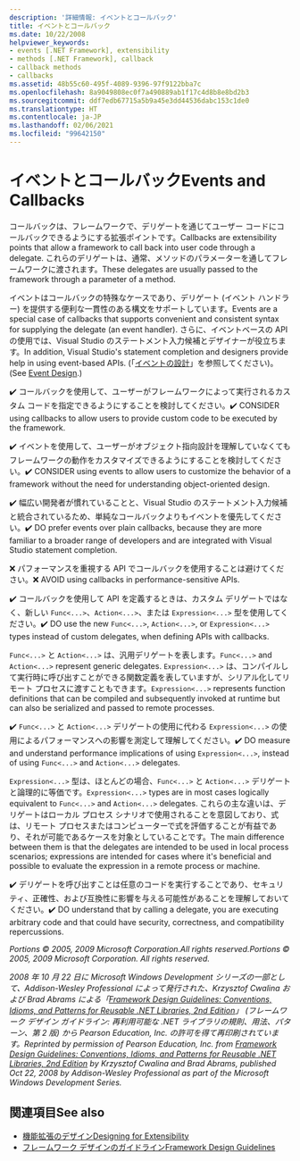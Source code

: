 ```yaml
---
description: '詳細情報: イベントとコールバック'
title: イベントとコールバック
ms.date: 10/22/2008
helpviewer_keywords:
- events [.NET Framework], extensibility
- methods [.NET Framework], callback
- callback methods
- callbacks
ms.assetid: 48b55c60-495f-4089-9396-97f9122bba7c
ms.openlocfilehash: 8a9049808ec0f7a490889ab1f17c4d8b8e8bd2b3
ms.sourcegitcommit: ddf7edb67715a5b9a45e3dd44536dabc153c1de0
ms.translationtype: HT
ms.contentlocale: ja-JP
ms.lasthandoff: 02/06/2021
ms.locfileid: "99642150"
---
```

# <a name="events-and-callbacks"></a><span data-ttu-id="a9ef1-103">イベントとコールバック</span><span class="sxs-lookup"><span data-stu-id="a9ef1-103">Events and Callbacks</span></span>

<span data-ttu-id="a9ef1-104">コールバックは、フレームワークで、デリゲートを通じてユーザー コードにコールバックできるようにする拡張ポイントです。</span><span class="sxs-lookup"><span data-stu-id="a9ef1-104">Callbacks are extensibility points that allow a framework to call back into user code through a delegate.</span></span> <span data-ttu-id="a9ef1-105">これらのデリゲートは、通常、メソッドのパラメーターを通してフレームワークに渡されます。</span><span class="sxs-lookup"><span data-stu-id="a9ef1-105">These delegates are usually passed to the framework through a parameter of a method.</span></span>

 <span data-ttu-id="a9ef1-106">イベントはコールバックの特殊なケースであり、デリゲート (イベント ハンドラー) を提供する便利な一貫性のある構文をサポートしています。</span><span class="sxs-lookup"><span data-stu-id="a9ef1-106">Events are a special case of callbacks that supports convenient and consistent syntax for supplying the delegate (an event handler).</span></span> <span data-ttu-id="a9ef1-107">さらに、イベントベースの API の使用では、Visual Studio のステートメント入力候補とデザイナーが役立ちます。</span><span class="sxs-lookup"><span data-stu-id="a9ef1-107">In addition, Visual Studio's statement completion and designers provide help in using event-based APIs.</span></span> <span data-ttu-id="a9ef1-108">(「[イベントの設計](event.md)」を参照してください)。</span><span class="sxs-lookup"><span data-stu-id="a9ef1-108">(See [Event Design](event.md).)</span></span>

 <span data-ttu-id="a9ef1-109">✔️ コールバックを使用して、ユーザーがフレームワークによって実行されるカスタム コードを指定できるようにすることを検討してください。</span><span class="sxs-lookup"><span data-stu-id="a9ef1-109">✔️ CONSIDER using callbacks to allow users to provide custom code to be executed by the framework.</span></span>

 <span data-ttu-id="a9ef1-110">✔️ イベントを使用して、ユーザーがオブジェクト指向設計を理解していなくてもフレームワークの動作をカスタマイズできるようにすることを検討してください。</span><span class="sxs-lookup"><span data-stu-id="a9ef1-110">✔️ CONSIDER using events to allow users to customize the behavior of a framework without the need for understanding object-oriented design.</span></span>

 <span data-ttu-id="a9ef1-111">✔️ 幅広い開発者が慣れていることと、Visual Studio のステートメント入力候補と統合されているため、単純なコールバックよりもイベントを優先してください。</span><span class="sxs-lookup"><span data-stu-id="a9ef1-111">✔️ DO prefer events over plain callbacks, because they are more familiar to a broader range of developers and are integrated with Visual Studio statement completion.</span></span>

 <span data-ttu-id="a9ef1-112">❌ パフォーマンスを重視する API でコールバックを使用することは避けてください。</span><span class="sxs-lookup"><span data-stu-id="a9ef1-112">❌ AVOID using callbacks in performance-sensitive APIs.</span></span>

 <span data-ttu-id="a9ef1-113">✔️ コールバックを使用して API を定義するときは、カスタム デリゲートではなく、新しい `Func<...>`、`Action<...>`、または `Expression<...>` 型を使用してください。</span><span class="sxs-lookup"><span data-stu-id="a9ef1-113">✔️ DO use the new `Func<...>`, `Action<...>`, or `Expression<...>` types instead of custom delegates, when defining APIs with callbacks.</span></span>

 <span data-ttu-id="a9ef1-114">`Func<...>` と `Action<...>` は、汎用デリゲートを表します。</span><span class="sxs-lookup"><span data-stu-id="a9ef1-114">`Func<...>` and `Action<...>` represent generic delegates.</span></span> <span data-ttu-id="a9ef1-115">`Expression<...>` は、コンパイルして実行時に呼び出すことができる関数定義を表していますが、シリアル化してリモート プロセスに渡すこともできます。</span><span class="sxs-lookup"><span data-stu-id="a9ef1-115">`Expression<...>` represents function definitions that can be compiled and subsequently invoked at runtime but can also be serialized and passed to remote processes.</span></span>

 <span data-ttu-id="a9ef1-116">✔️ `Func<...>` と `Action<...>` デリゲートの使用に代わる `Expression<...>` の使用によるパフォーマンスへの影響を測定して理解してください。</span><span class="sxs-lookup"><span data-stu-id="a9ef1-116">✔️ DO measure and understand performance implications of using `Expression<...>`, instead of using `Func<...>` and `Action<...>` delegates.</span></span>

 <span data-ttu-id="a9ef1-117">`Expression<...>` 型は、ほとんどの場合、`Func<...>` と `Action<...>` デリゲートと論理的に等価です。</span><span class="sxs-lookup"><span data-stu-id="a9ef1-117">`Expression<...>` types are in most cases logically equivalent to `Func<...>` and `Action<...>` delegates.</span></span> <span data-ttu-id="a9ef1-118">これらの主な違いは、デリゲートはローカル プロセス シナリオで使用されることを意図しており、式は、リモート プロセスまたはコンピューターで式を評価することが有益であり、それが可能であるケースを対象としていることです。</span><span class="sxs-lookup"><span data-stu-id="a9ef1-118">The main difference between them is that the delegates are intended to be used in local process scenarios; expressions are intended for cases where it's beneficial and possible to evaluate the expression in a remote process or machine.</span></span>

 <span data-ttu-id="a9ef1-119">✔️ デリゲートを呼び出すことは任意のコードを実行することであり、セキュリティ、正確性、および互換性に影響を与える可能性があることを理解しておいてください。</span><span class="sxs-lookup"><span data-stu-id="a9ef1-119">✔️ DO understand that by calling a delegate, you are executing arbitrary code and that could have security, correctness, and compatibility repercussions.</span></span>

 <span data-ttu-id="a9ef1-120">*Portions &copy; 2005, 2009 Microsoft Corporation.All rights reserved.*</span><span class="sxs-lookup"><span data-stu-id="a9ef1-120">*Portions &copy; 2005, 2009 Microsoft Corporation. All rights reserved.*</span></span>

 <span data-ttu-id="a9ef1-121">*2008 年 10 月 22 日に Microsoft Windows Development シリーズの一部として、Addison-Wesley Professional によって発行された、Krzysztof Cwalina および Brad Abrams による「[Framework Design Guidelines: Conventions, Idioms, and Patterns for Reusable .NET Libraries, 2nd Edition](https://www.informit.com/store/framework-design-guidelines-conventions-idioms-and-9780321545619)」 (フレームワーク デザイン ガイドライン: 再利用可能な .NET ライブラリの規則、用法、パターン、第 2 版) から Pearson Education, Inc. の許可を得て再印刷されています。*</span><span class="sxs-lookup"><span data-stu-id="a9ef1-121">*Reprinted by permission of Pearson Education, Inc. from [Framework Design Guidelines: Conventions, Idioms, and Patterns for Reusable .NET Libraries, 2nd Edition](https://www.informit.com/store/framework-design-guidelines-conventions-idioms-and-9780321545619) by Krzysztof Cwalina and Brad Abrams, published Oct 22, 2008 by Addison-Wesley Professional as part of the Microsoft Windows Development Series.*</span></span>

## <a name="see-also"></a><span data-ttu-id="a9ef1-122">関連項目</span><span class="sxs-lookup"><span data-stu-id="a9ef1-122">See also</span></span>

- [<span data-ttu-id="a9ef1-123">機能拡張のデザイン</span><span class="sxs-lookup"><span data-stu-id="a9ef1-123">Designing for Extensibility</span></span>](designing-for-extensibility.md)
- [<span data-ttu-id="a9ef1-124">フレームワーク デザインのガイドライン</span><span class="sxs-lookup"><span data-stu-id="a9ef1-124">Framework Design Guidelines</span></span>](index.md)
